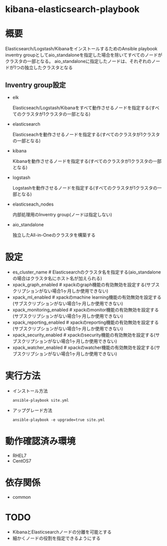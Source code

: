 kibana-elasticsearch-playbook
============================================================

# 概要

Elasticsearch/Logstash/KibanaをインストールするためのAnsible playbook
inventry groupとしてaio_standaloneを指定した場合を除いてすべてのノードがクラスタの一部となる。
aio_standaloneに指定したノードは、それぞれのノードが1つの独立したクラスタとなる

## Inventry group設定

- elk

  Elasticseach/Logstash/Kibanaをすべて動作させるノードを指定する(すべてのクラスタが1クラスタの一部となる)

- elasticsearch

  Elasticseachを動作させるノードを指定する(すべてのクラスタが1クラスタの一部となる)

- kibana

  Kibanaを動作させるノードを指定する(すべてのクラスタが1クラスタの一部となる)

- logstash

  Logstashを動作させるノードを指定する(すべてのクラスタが1クラスタの一部となる)

- elasticseach_nodes

  内部処理用のInventry group(ノードは指定しない)

- aio_standalone

  独立したAll-in-Oneのクラスタを構築する

# 設定

- es_cluster_name           # Elasticsearchのクラスタ名を指定する(aio_standaloneの場合はクラスタ名にホスト名が加えられる)
- xpack_graph_enabled       # xpackのgraph機能の有効無効を設定する(サブスクリプションがない場合1ヶ月しか使用できない)
- xpack_ml_enabled          # xpackのmachine learning機能の有効無効を設定する(サブスクリプションがない場合1ヶ月しか使用できない)
- xpack_monitoring_enabled  # xpackのmonitor機能の有効無効を設定する(サブスクリプションがない場合1ヶ月しか使用できない)
- xpack_reporting_enabled   # xpackのreporting機能の有効無効を設定する(サブスクリプションがない場合1ヶ月しか使用できない)
- xpack_security_enabled    # xpackのsecurity機能の有効無効を設定する(サブスクリプションがない場合1ヶ月しか使用できない)
- xpack_watcher_enabled     # xpackのwatcher機能の有効無効を設定する(サブスクリプションがない場合1ヶ月しか使用できない)

# 実行方法

- インストール方法

  ```
  ansible-playbook site.yml
  ```

- アップグレード方法

  ```
  ansible-playbook -e upgrade=true site.yml
  ```

# 動作確認済み環境

- RHEL7
- CentOS7

# 依存関係

- common

# TODO

  - KibanaとElasticsearchノードの分離を可能とする
  - 細かくノードの役割を指定できるようにする
